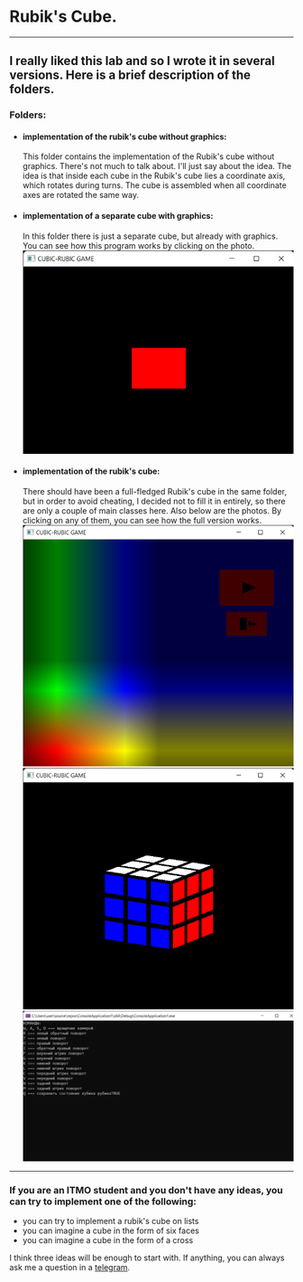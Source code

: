 # Rubik's Cube.
---
## I really liked this lab and so I wrote it in several versions. Here is a brief description of the folders.

### Folders:
+ #### implementation of the rubik's cube without graphics:
    This folder contains the implementation of the Rubik's cube without graphics. There's not much to talk about. I'll just say about the idea. The idea is that inside each cube in the Rubik's cube lies a coordinate axis, which rotates during turns. The cube is assembled when all coordinate axes are rotated the same way.
+ #### implementation of a separate cube with graphics:
    In this folder there is just a separate cube, but already with graphics. You can see how this program works by clicking on the photo.
    [![video](https://github.com/georgedem975/georgedem975/blob/master/assets/CUBIC-RUBIC%20GAME%2024.07.2022%2019_28_13.png)](https://youtu.be/mhP5AWMj_9Q)
+ #### implementation of the rubik's cube:
    There should have been a full-fledged Rubik's cube in the same folder, but in order to avoid cheating, I decided not to fill it in entirely, so there are only a couple of main classes here. Also below are the photos. By clicking on any of them, you can see how the full version works.
    [![video](https://github.com/georgedem975/georgedem975/blob/master/assets/CUBIC-RUBIC%20GAME%2024.07.2022%2020_02_47.png)](https://youtu.be/S8zTz92Ktn4)
    [![video](https://github.com/georgedem975/georgedem975/blob/master/assets/CUBIC-RUBIC%20GAME%2005.04.2022%2012_27_41.png)](https://youtu.be/S8zTz92Ktn4)
    [![video](https://github.com/georgedem975/georgedem975/blob/master/assets/CUBIC-RUBIC%20GAME%2024.07.2022%2020_03_11.png)](https://youtu.be/S8zTz92Ktn4)
---
### If you are an ITMO student and you don't have any ideas, you can try to implement one of the following:
+ you can try to implement a rubik's cube on lists
+ you can imagine a cube in the form of six faces
+ you can imagine a cube in the form of a cross

I think three ideas will be enough to start with. If anything, you can always ask me a question in a [telegram](https://t.me/georgedemyan).